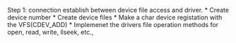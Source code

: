 
Step 1: connection establish between device file access and driver.
        * Create device number
        * Create device files
        * Make a char device registation with the VFS(CDEV_ADD)
        * Implemenet the drivers file operation methods for open, read, write, llseek, etc.,
